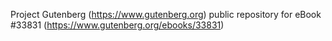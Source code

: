 Project Gutenberg (https://www.gutenberg.org) public repository for eBook #33831 (https://www.gutenberg.org/ebooks/33831)
